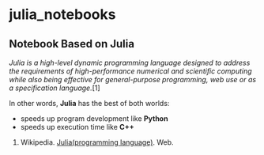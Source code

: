 # julia_notebooks
## Notebook Based on Julia

_Julia is a high-level dynamic programming language designed to address the requirements of high-performance numerical and scientific computing while also being effective for general-purpose programming, web use or as a specification language._[1]

In other words, **Julia** has the best of both worlds: 
+ speeds up program development like **Python**
+ speeds up execution time like **C++**

1. Wikipedia. [Julia(programming language)](https://en.wikipedia.org/wiki/Julia_(programming_language)). Web.
